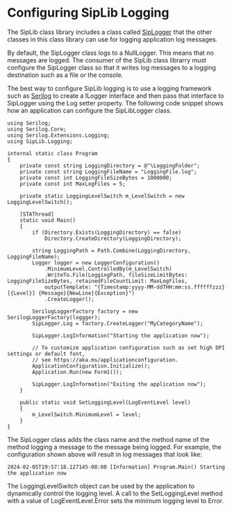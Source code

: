 # Configuring SipLib Logging
The SipLib class library includes a class called [SipLogger](~/api/SipLib.Logging.SipLogger.yml) that the other classes in this class library can use for logging application log messages.

By default, the SipLogger class logs to a NullLogger. This means that no messages are logged. The consumer of the SipLib class librarry must configure the SipLogger class so that it writes log messages to a logging destination such as a file or the console.

The best way to configure SipLib logging is to use a logging framework such as [Serilog](https://serilog.net) to create a ILogger interface and then pass that interface to SipLogger using the Log setter property. The following code snippet shows how an application can configure the SipLibLogger class.

```
using Serilog;
using Serilog.Core;
using Serilog.Extensions.Logging;
using SipLib.Logging;

internal static class Program
{
    private const string LoggingDirectory = @"\LoggingFolder";
    private const string LoggingFileName = "LoggingFile.log";
    private const int LoggingFileSizeBytes = 1000000;
	private const int MaxLogFiles = 5;

    private static LoggingLevelSwitch m_LevelSwitch = new LoggingLevelSwitch();

    [STAThread]
    static void Main()
    {
        if (Directory.Exists(LoggingDirectory) == false)
            Directory.CreateDirectory(LoggingDirectory);

        string LoggingPath = Path.Combine(LoggingDirectory, LoggingFileName);
        Logger logger = new LoggerConfiguration()
            .MinimumLevel.ControlledBy(m_LevelSwitch)
            .WriteTo.File(LoggingPath, fileSizeLimitBytes: LoggingFileSizeBytes, retainedFileCountLimit: MaxLogFiles,
            outputTemplate: "{Timestamp:yyyy-MM-ddTHH:mm:ss.ffffffzzz} [{Level}] {Message}{NewLine}{Exception}")
            .CreateLogger();

        SerilogLoggerFactory factory = new SerilogLoggerFactory(loggger);
        SipLogger.Log = factory.CreateLogger("MyCategoryName");

        SipLogger.LogInformation("Starting the application now");

        // To customize application configuration such as set high DPI settings or default font,
        // see https://aka.ms/applicationconfiguration.
        ApplicationConfiguration.Initialize();
        Application.Run(new Form1());

        SipLogger.LogInformation("Exiting the application now");
    }

    public static void SetLoggingLevel(LogEventLevel level)
    {
        m_LevelSwitch.MinimumLevel = level;
    }
}

```

The SipLogger class adds the class name and the method name of the method logging a message to the message being logged. For example, the configuration shown above will result in log messages that look like:

```
2024-02-05T19:57:18.127145-08:00 [Information] Program.Main() Starting the application now
```

The LoggingLevelSwitch object can be used by the application to dynamically control the logging level. A call to the SetLoggingLevel method with a value of LogEventLevel.Error sets the minimum logging level to Error.


